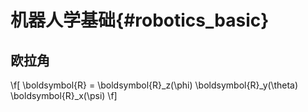 机器人学基础{#robotics_basic}
===========================


## 欧拉角

\f[
    \boldsymbol{R} = \boldsymbol{R}_z(\phi) \boldsymbol{R}_y(\theta) \boldsymbol{R}_x(\psi)
\f]